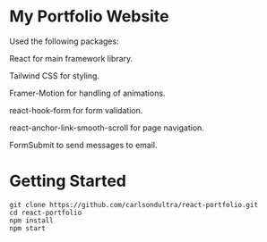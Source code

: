 # My Portfolio Website

Used the following packages:

React for main framework library.

Tailwind CSS for styling.

Framer-Motion for handling of animations.

react-hook-form for form validation.

react-anchor-link-smooth-scroll for page navigation.

FormSubmit to send messages to email.

# Getting Started

```
git clone https://github.com/carlsondultra/react-portfolio.git
cd react-portfolio
npm install
npm start
```
